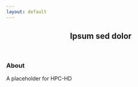 ```yaml
---
layout: default
---
```


<!-- Section -->
<section>
	<header class="major">
		<h2>Ipsum sed dolor</h2>
	</header>
	<div class="posts">
		<article>
			<h3>About</h3>
			<p>A placeholder for HPC-HD<p>
		</article>
	</div>
</section>
